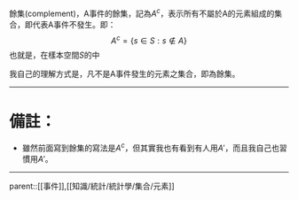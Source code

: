 餘集(complement)，A事件的餘集，記為$A^c$，表示所有不屬於A的元素組成的集合，即代表A事件不發生。即：
$$
A^c=\lbrace s \in S : s\notin A \rbrace
$$
也就是，在樣本空間$S$的中

我自己的理解方式是，凡不是A事件發生的元素之集合，即為餘集。
- - -
# 備註：
- 雖然前面寫到餘集的寫法是$A^c$，但其實我也有看到有人用$A'$，而且我自己也習慣用$A'$。
- - -
parent::[[事件]],[[知識/統計/統計學/集合/元素]]

